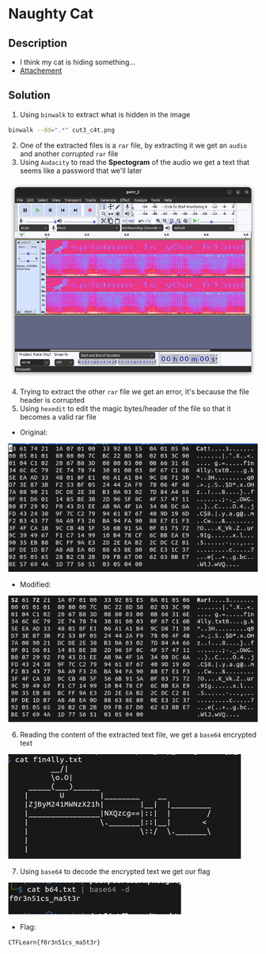 # Naughty Cat

## Description

* I think my cat is hiding something...
* [Attachement](https://ctflearn.com/challenge/download/890)

## Solution

1. Using `binwalk` to extract what is hidden in the image

```bash
binwalk --dd=".*" cut3_c4t.png
```

2. One of the extracted files is a `rar` file, by extracting it we get an `audio` and another _corrupted_ `rar` file
3. Using `Audacity` to read the __Spectogram__ of the audio we get a text that seems like a password that we'll later

![specto.png](specto.png)

4. Trying to extract the other `rar` file we get an error, it's because the file header is corrupted
5. Using `hexedit` to edit the magic bytes/header of the file so that it becomes a valid rar file

* Original:

![before.png](before.png)

* Modified:

![after.png](after.png)

6. Reading the content of the extracted text file, we get a `base64` encrypted text

![b64.png](b64.png)

7. Using `base64` to decode the encrypted text we get our flag

![flag.png](flag.png)

* Flag:

```
CTFLearn{f0r3n51cs_ma5t3r}
```
